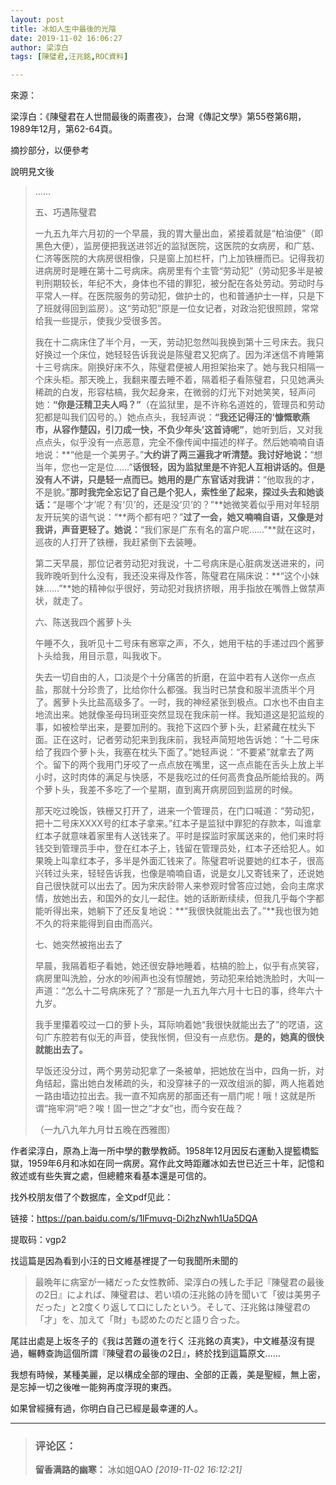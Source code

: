 ```yaml
---
layout: post
title: 冰如人生中最後的光陰
date: 2019-11-02 16:06:27
author: 梁淳白
tags: [陳璧君,汪兆銘,ROC資料]

---
```

來源：

梁淳白：《陳璧君在人世間最後的兩晝夜》，台灣《傳記文學》第55卷第6期，1989年12月，第62-64頁。

摘抄部分，以便參考

說明見文後

> ……
> 
> 五、巧遇陈璧君
> 
> 一九五九年六月初的一个早晨，我的胃大量出血，紧接着就是“柏油便”（即黑色大便），监房便把我送进邻近的监狱医院，这医院的女病房，和广慈、仁济等医院的大病房很相像，只是窗上加栏杆，门上加铁栅而已。记得我初进病房时是睡在第十二号病床。病房里有个主管“劳动犯”（劳动犯多半是被判刑期较长，年纪不大，身体也不错的罪犯，被分配在各处劳动。劳动时与平常人一样。在医院服务的劳动犯，做护士的，也和普通护士一样，只是下了班就得回到监房）。这“劳动犯”原是一位女记者，对政治犯很照顾，常常给我一些提示，使我少受很多苦。
> 
> 我在十二病床住了半个月，一天，劳动犯忽然叫我换到第十三号床去。我只好换过一个床位，她轻轻告诉我说是陈璧君又犯病了。因为洋迷信不肯睡第十三号病床。刚换好床不久，陈璧君便被人用担架抬来了。她与我只相隔一个床头柜。那天晚上，我翻来覆去睡不着，隔着柜子看陈璧君，只见她满头稀疏的白发，形容枯槁，我欠起身来，在微弱的灯光下对她笑笑，轻声问她：**“你是汪精卫夫人吗？”**（在监狱里，是不许称名道姓的，管理员和劳动犯都是叫我们囚号的。）她点点头，我轻声说：**“我还记得汪的‘慷慨歌燕市，从容作楚囚，引刀成一快，不负少年头’这首诗呢”**，她听到后，又对我点点头，似乎没有一点恶意，完全不像传闻中描述的样子。然后她喃喃自语地说：**“他是一个美男子。”**大约讲了两三遍我才听清楚。我讨好地说：**“想当年，您也一定是位……”**话很轻，因为监狱里是不许犯人互相讲话的。但是没有人不讲，只是轻一点而已。她用的是广东官话对我讲：**“他取我的才，不是貌。”**那时我完全忘记了自己是个犯人，索性坐了起来，探过头去和她谈话：**“是哪个‘才’呢？有‘贝’的，还是没‘贝’的？”**她微笑着似乎用对年轻朋友开玩笑的语气说：“**两个都有吧？”**过了一会，她又喃喃自语，又像是对我讲，声音更轻了。她说：**“我们家是广东有名的富户呢……”**就在这时，巡夜的人打开了铁栅，我赶紧倒下去装睡。
> 
> 第二天早晨，那位记者劳动犯对我说，十二号病床是心脏病发送进来的，问我昨晚听到什么没有，我还没来得及作答，陈璧君在隔床说：**“这个小妹妹……”**她的精神似乎很好，劳动犯对我挤挤眼，用手指放在嘴唇上做禁声状，就走了。
> 
> 六、陈送我四个酱萝卜头
> 
> 午睡不久，我听见十二号床有窸窣之声，不久，她用干枯的手递过四个酱萝卜头给我，用目示意，叫我收下。
> 
> 失去一切自由的人，口淡是个十分痛苦的折磨，在监中若有人送你一点点盐，那就十分珍贵了，比给你什么都强。我当时已禁食和服半流质半个月了。酱萝卜头比盐高级多了。一时，我的神经紧张到极点。口水也不由自主地流出来。她就像圣母玛琍亚突然显现在我床前一样。我知道这是犯监规的事，如被检举出来，是要加刑的。我抢下这四个萝卜头，赶紧藏在枕头下面。正在这时，记者劳动犯来到我床前，我轻声简短地告诉她：“十二号床给了我四个萝卜头，我塞在枕头下面了。”她轻声说：“不要紧”就拿去了两个。留下的两个我用门牙咬了一点点放在嘴里，这一点点能在舌头上放上半小时，这时肉体的满足与快感，不是我吃过的任何高贵食品所能给我的。两个萝卜头，我差不多吃了一个星期，直到离开病房回到监房的时候。
> 
> 那天吃过晚饭，铁栅又打开了，进来一个管理员，在门口喊道：“劳动犯，把十二号床XXXX号的红本子拿来。”红本子是监狱中罪犯的存款本，叫谁拿红本子就意味着家里有人送钱来了。平时是探监时家属送来的，他们来时将钱交到管理员手中，登在红本子上，钱留在管理员处，红本子还给犯人。如果晚上叫拿红本子，多半是外面汇钱来了。陈璧君听说要她的红本子，很高兴转过头来，轻轻告诉我，也像是喃喃自语，说是女儿又寄钱来了，还说她自己很快就可以出去了。因为宋庆龄带人来参观时曾答应过她，会向主席求情，放她出去，和国外的女儿一起住。她的话断断续续，但我几乎每个字都能听得出来，她躺下了还反复地说：**“我很快就能出去了。”**我也很为她不久的将来能得到自由而高兴。
> 
> 七、她突然被拖出去了
> 
> 早晨，我隔着柜子看她，她还很安静地睡着，枯槁的脸上，似乎有点笑容，病房里叫洗脸，分水的吵闹声也没有惊醒她，劳动犯来给她洗脸时，大叫一声道：“怎么十二号病床死了？”那是一九五九年六月十七日的事，终年六十九岁。
> 
> 我手里攥着咬过一口的萝卜头，耳际响着她“我很快就能出去了”的呓语，这句广东腔若有似无的声音，使我怅惘，但没有一点悲伤。**是的，她真的很快就能出去了。**
> 
> 早饭还没分过，两个男劳动犯拿了一条被单，把她放在当中，四角一折，对角结起，露出她白发稀疏的头，和没穿袜子的一双改组派的脚，两人拖着她一路由墙边拉出去。我一直不知病房的那面还有一扇门呢！哦！这就是所谓“拖牢洞”吧？唉！固一世之“才女”也，而今安在哉？
> 
> （一九八九年九月廿五晚在西雅图）

作者梁淳白，原為上海一所中學的數學教師。1958年12月因反右運動入提籃橋監獄，1959年6月和冰如在同一病房。寫作此文時距離冰如去世已近三十年，記憶和敘述或有些失實之處，但總體來看基本還是可信的。

找外校朋友借了个数据库，全文pdf见此：

链接：https://pan.baidu.com/s/1lFmuvq-Di2hzNwh1Ua5DQA

提取码：vgp2 

找這篇是因為看到小汪的日文維基裡提了一句我聞所未聞的

> 最晩年に病室が一緒だった女性教師、梁淳白の残した手記『陳璧君の最後の2日』によれば、陳璧君は、若い頃の汪兆銘の詩を聞いて「彼は美男子だった」と2度くり返して口にしたという。そして、汪兆銘は陳璧君の「才」を、加えて「財」も認めたのだと語り合った。

尾註出處是上坂冬子的《我は苦難の道を行く 汪兆銘の真実》，中文維基沒有提過，輾轉查詢這個所謂『陳璧君の最後の2日』，終於找到這篇原文……  

我想有時候，某種美麗，足以構成全部的理由、全部的正義，美是聖經，無上密，是忘掉一切之後唯一能夠再度浮現的東西。

如果曾經擁有過，你明白自己已經是最幸運的人。

---
> ### 评论区：
>**留香满路的幽寒：** 冰如姐QAO  *[2019-11-02 16:12:21]*
>
>

